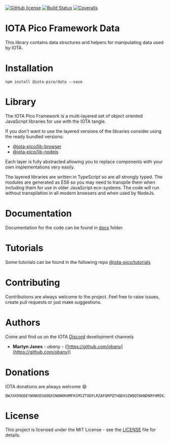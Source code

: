 [![GitHub license](https://img.shields.io/badge/license-MIT-blue.svg)](https://raw.githubusercontent.com/iota-pico/data/master/LICENSE) [![Build Status](https://travis-ci.org/iota-pico/data.svg?branch=master)](https://travis-ci.org/iota-pico/data) 
[![Coveralls](https://img.shields.io/coveralls/iota-pico/data.svg)](https://coveralls.io/github/iota-pico/data)

# IOTA Pico Framework Data

This library contains data structures and helpers for manipulating data used by IOTA.

# Installation

```shell
npm install @iota-pico/data --save
```

# Library

The IOTA Pico Framework is a multi-layered set of object oriented JavaScript libraries for use with the IOTA tangle.

If you don't want to use the layered versions of the libraries consider using the  ready bundled versions:
* [@iota-pico/lib-browser](https://github.com/iota-pico/lib-browser)
* [@iota-pico/lib-nodejs](https://github.com/iota-pico/lib-nodejs)

Each layer is fully abstracted allowing you to replace components with your own implementations very easily.

The layered libraries are written in TypeScript so are all strongly typed. The modules are generated as ES6 so you may need to transpile them when including them for use in older JavaScript eco-systems. The code will run without transpilation in all modern browsers and when used by NodeJs.

# Documentation

Documentation for the code can be found in [docs](./docs/README.md) folder.

# Tutorials

Some tutorials can be found in the following repo [@iota-pico/tutorials](https://github.com/iota-pico/tutorials)

# Contributing

Contributions are always welcome to the project. Feel free to raise issues, create pull requests or just make suggestions.

# Authors

Come and find us on the IOTA [Discord](https://discordapp.com/invite/fNGZXvh) development channels

* **Martyn Janes** - *obany* - ([https://github.com/obany](https://github.com/obany))

# Donations

IOTA donations are always welcome :smile:
```shell
QWJXX99QDEYWUWXEGA9QXSNOWOKHMFKCMSZTXDFLRZAFQRPQTHQDXSZWQQTAHNDNRYHMIKJYWQLKTFHBWSAOJDHAMB
```

# License

This project is licensed under the MIT License - see the [LICENSE](./LICENSE) file for details.
